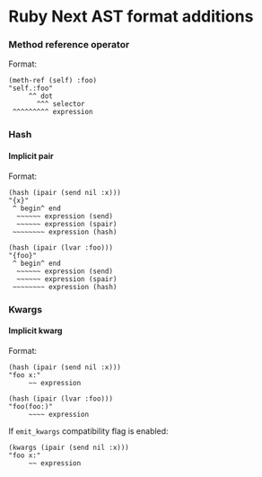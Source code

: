 Ruby Next AST format additions
=======================

### Method reference operator

Format:

~~~
(meth-ref (self) :foo)
"self.:foo"
     ^^ dot
       ^^^ selector
 ^^^^^^^^^ expression
~~~

### Hash

#### Implicit pair

Format:

~~~
(hash (ipair (send nil :x)))
"{x}"
 ^ begin^ end
  ~~~~~~ expression (send)
  ~~~~~~ expression (spair)
 ~~~~~~~~ expression (hash)
~~~

~~~
(hash (ipair (lvar :foo)))
"{foo}"
 ^ begin^ end
  ~~~~~~ expression (send)
  ~~~~~~ expression (spair)
 ~~~~~~~~ expression (hash)
~~~

### Kwargs

#### Implicit kwarg

Format:

~~~
(hash (ipair (send nil :x)))
"foo x:"
     ~~ expression
~~~

~~~
(hash (ipair (lvar :foo)))
"foo(foo:)"
     ~~~~ expression
~~~

If `emit_kwargs` compatibility flag is enabled:

~~~
(kwargs (ipair (send nil :x)))
"foo x:"
     ~~ expression
~~~
